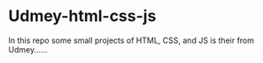 # Udmey-html-css-js
In this repo some small projects of HTML, CSS, and JS is their from Udmey......
